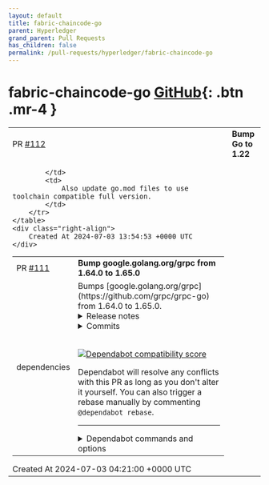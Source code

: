 ```yaml
---
layout: default
title: fabric-chaincode-go
parent: Hyperledger
grand_parent: Pull Requests
has_children: false
permalink: /pull-requests/hyperledger/fabric-chaincode-go
---
```


# fabric-chaincode-go <span class="fs-3 right-align">[GitHub](https://github.com/hyperledger/fabric-chaincode-go){: .btn .mr-4 }</span>


<div>
    <table>
        <tr>
            <td>
                PR <a href="https://github.com/hyperledger/fabric-chaincode-go/pull/112" class=".btn">#112</a>
            </td>
            <td>
                <b>
                    Bump Go to 1.22
                </b>
            </td>
        </tr>
        <tr>
            <td>
                
            </td>
            <td>
                Also update go.mod files to use toolchain compatible full version.
            </td>
        </tr>
    </table>
    <div class="right-align">
        Created At 2024-07-03 13:54:53 +0000 UTC
    </div>
</div>

<div>
    <table>
        <tr>
            <td>
                PR <a href="https://github.com/hyperledger/fabric-chaincode-go/pull/111" class=".btn">#111</a>
            </td>
            <td>
                <b>
                    Bump google.golang.org/grpc from 1.64.0 to 1.65.0
                </b>
            </td>
        </tr>
        <tr>
            <td>
                <span class="chip">dependencies</span>
            </td>
            <td>
                Bumps [google.golang.org/grpc](https://github.com/grpc/grpc-go) from 1.64.0 to 1.65.0.
<details>
<summary>Release notes</summary>
<p><em>Sourced from <a href="https://github.com/grpc/grpc-go/releases">google.golang.org/grpc's releases</a>.</em></p>
<blockquote>
<h2>Release 1.65.0</h2>
<h1>Dependencies</h1>
<ul>
<li>Change support policy to cover only the latest TWO releases of Go, matching the policy for Go itself.  See <a href="https://redirect.github.com/grpc/grpc-go/issues/7249">#7249</a> for more information. (<a href="https://redirect.github.com/grpc/grpc-go/issues/7250">#7250</a>)</li>
<li>Update x/net/http2 to address <a href="https://nvd.nist.gov/vuln/detail/CVE-2023-45288">CVE-2023-45288</a> (<a href="https://redirect.github.com/grpc/grpc-go/issues/7282">#7282</a>)</li>
</ul>
<h1>Behavior Changes</h1>
<ul>
<li>credentials/tls: clients and servers will now reject connections that don't support ALPN when environment variable <code>GRPC_ENFORCE_ALPN_ENABLED</code> is set to &quot;true&quot; (case insensitive). (<a href="https://redirect.github.com/grpc/grpc-go/issues/7184">#7184</a>)
<ul>
<li>NOTE: this behavior will become the default in a future release.</li>
</ul>
</li>
<li>metadata: remove String method from MD to make printing more consistent (<a href="https://redirect.github.com/grpc/grpc-go/issues/7373">#7373</a>)</li>
</ul>
<h1>New Features</h1>
<ul>
<li>grpc: add <code>WithMaxCallAttempts</code> to configure gRPC's retry behavior per-channel. (<a href="https://redirect.github.com/grpc/grpc-go/issues/7229">#7229</a>)
<ul>
<li>Special Thanks: <a href="https://github.com/imoore76"><code>@​imoore76</code></a></li>
</ul>
</li>
</ul>
<h1>Bug Fixes</h1>
<ul>
<li>ringhash: properly apply endpoint weights instead of ignoring them (<a href="https://redirect.github.com/grpc/grpc-go/issues/7156">#7156</a>)</li>
<li>xds: fix a bug that could cause xds-enabled servers to stop accepting new connections after handshaking errors (<a href="https://redirect.github.com/grpc/grpc-go/issues/7128">#7128</a>)
<ul>
<li>Special Thanks: <a href="https://github.com/bozaro"><code>@​bozaro</code></a></li>
</ul>
</li>
</ul>
</blockquote>
</details>
<details>
<summary>Commits</summary>
<ul>
<li><a href="https://github.com/grpc/grpc-go/commit/2da976983bbb33feb3e25b7daaa8f60b9769adb5"><code>2da9769</code></a> Change version to 1.65.0 (<a href="https://redirect.github.com/grpc/grpc-go/issues/7306">#7306</a>)</li>
<li><a href="https://github.com/grpc/grpc-go/commit/ede96b776c9cea4ff2b06dfdedad841e53fb0c26"><code>ede96b7</code></a> metadata: remove String method (<a href="https://redirect.github.com/grpc/grpc-go/issues/7373">#7373</a>)</li>
<li><a href="https://github.com/grpc/grpc-go/commit/64be203f7828d03224aa44944a84deacac54b72b"><code>64be203</code></a> grpc: Readd pick first name (<a href="https://redirect.github.com/grpc/grpc-go/issues/7336">#7336</a>) (<a href="https://redirect.github.com/grpc/grpc-go/issues/7341">#7341</a>)</li>
<li><a href="https://github.com/grpc/grpc-go/commit/25e33a6c207464c6017d001255f9ac1297ba5d3e"><code>25e33a6</code></a> examples: Add CSM Observability example (<a href="https://redirect.github.com/grpc/grpc-go/issues/7302">#7302</a>) (<a href="https://redirect.github.com/grpc/grpc-go/issues/7318">#7318</a>)</li>
<li><a href="https://github.com/grpc/grpc-go/commit/04a5f4604baa9297b7168543834e531cfb8858dc"><code>04a5f46</code></a> xds/internal/xdsclient: Emit unknown for CSM Labels if not present in CDS (<a href="https://redirect.github.com/grpc/grpc-go/issues/7">#7</a>...</li>
<li><a href="https://github.com/grpc/grpc-go/commit/cff5c3e3d0f104459af4f52e77fc1c49ef4cb6aa"><code>cff5c3e</code></a> stats/opentelemetry: Add e2e testing for CSM Observability (<a href="https://redirect.github.com/grpc/grpc-go/issues/7279">#7279</a>) (<a href="https://redirect.github.com/grpc/grpc-go/issues/7316">#7316</a>)</li>
<li><a href="https://github.com/grpc/grpc-go/commit/9b970fdd173c1951a354630133273639e8acf00c"><code>9b970fd</code></a> dns: fix constant 30s backoff for re-resolution (<a href="https://redirect.github.com/grpc/grpc-go/issues/7262">#7262</a>) (<a href="https://redirect.github.com/grpc/grpc-go/issues/7311">#7311</a>)</li>
<li><a href="https://github.com/grpc/grpc-go/commit/6d236200ea68ea644d78a164c4ad9952a765aed3"><code>6d23620</code></a> documentation: on server, use FromIncomingContext  for retrieving context and...</li>
<li><a href="https://github.com/grpc/grpc-go/commit/7e5898e7c569b8cc32d6eee9bc8ad1393a8fcc61"><code>7e5898e</code></a> xds: unify xDS client creation APIs meant for testing (<a href="https://redirect.github.com/grpc/grpc-go/issues/7268">#7268</a>)</li>
<li><a href="https://github.com/grpc/grpc-go/commit/5d7bd7aacb0c35fc14bf144fa81ecbb61eec91de"><code>5d7bd7a</code></a> interop/xds: Interop client and server changes for CSM Observability (<a href="https://redirect.github.com/grpc/grpc-go/issues/7280">#7280</a>)</li>
<li>Additional commits viewable in <a href="https://github.com/grpc/grpc-go/compare/v1.64.0...v1.65.0">compare view</a></li>
</ul>
</details>
<br />


[![Dependabot compatibility score](https://dependabot-badges.githubapp.com/badges/compatibility_score?dependency-name=google.golang.org/grpc&package-manager=go_modules&previous-version=1.64.0&new-version=1.65.0)](https://docs.github.com/en/github/managing-security-vulnerabilities/about-dependabot-security-updates#about-compatibility-scores)

Dependabot will resolve any conflicts with this PR as long as you don't alter it yourself. You can also trigger a rebase manually by commenting `@dependabot rebase`.

[//]: # (dependabot-automerge-start)
[//]: # (dependabot-automerge-end)

---

<details>
<summary>Dependabot commands and options</summary>
<br />

You can trigger Dependabot actions by commenting on this PR:
- `@dependabot rebase` will rebase this PR
- `@dependabot recreate` will recreate this PR, overwriting any edits that have been made to it
- `@dependabot merge` will merge this PR after your CI passes on it
- `@dependabot squash and merge` will squash and merge this PR after your CI passes on it
- `@dependabot cancel merge` will cancel a previously requested merge and block automerging
- `@dependabot reopen` will reopen this PR if it is closed
- `@dependabot close` will close this PR and stop Dependabot recreating it. You can achieve the same result by closing it manually
- `@dependabot show <dependency name> ignore conditions` will show all of the ignore conditions of the specified dependency
- `@dependabot ignore this major version` will close this PR and stop Dependabot creating any more for this major version (unless you reopen the PR or upgrade to it yourself)
- `@dependabot ignore this minor version` will close this PR and stop Dependabot creating any more for this minor version (unless you reopen the PR or upgrade to it yourself)
- `@dependabot ignore this dependency` will close this PR and stop Dependabot creating any more for this dependency (unless you reopen the PR or upgrade to it yourself)


</details>
            </td>
        </tr>
    </table>
    <div class="right-align">
        Created At 2024-07-03 04:21:00 +0000 UTC
    </div>
</div>


